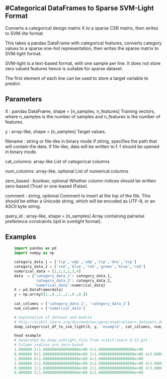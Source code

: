 #Categorical DataFrames to Sparse SVM-Light Format
-------------------------------------------------
Converts a categorical design matrix X to a sparse CSR matrix,
then writes to SVM-lite format.

This takes a pandas DataFrame with categorical features, converts category
values to a sparse one-hot representation, then writes the sparse matrix
to SVM-light format.

SVM-light is a text-based format, with one sample per line. It does
not store zero valued features hence is suitable for sparse dataset.

The first element of each line can be used to store a target variable
to predict.

Parameters
----------
X : pandas DataFrame, shape = [n_samples, n_features]
    Training vectors, where n_samples is the number of samples and
    n_features is the number of features.

y : array-like, shape = [n_samples]
    Target values.

filename : string or file-like in binary mode
    If string, specifies the path that will contain the data.
    If file-like, data will be written to f. f should be opened in binary
    mode.

cat_columns: array-like
	List of categorical columns

num_columns: array-like, optional
	List of numerical columns

zero_based : boolean, optional
    Whether column indices should be written zero-based (True) or one-based
    (False).

comment : string, optional
    Comment to insert at the top of the file. This should be either a
    Unicode string, which will be encoded as UTF-8, or an ASCII byte
    string.

query_id : array-like, shape = [n_samples]
    Array containing pairwise preference constraints (qid in svmlight
    format).

Examples
--------

```python
    import pandas as pd
    import numpy as np

    category_data_1 = ['tcp','udp','udp','tcp','dns','tcp']
    category_data_2 = ['red','blue','red','green','blue','red']
    numerical_data = [1,2,1,1,3,4]
    data  = {'category_data_1': category_data_1,
             'category_data_2': category_data_2,
             'numerical_data':numerical_data}
    X = pd.DataFrame(data)
    y = np.array([1.,0.,1.,1.,0.,0.])
    
    cat_columns = ['category_data_1', 'category_data_2']
    num_columns = ['numerical_data']

	# explanation of dataset and module
    # http://scikit-learn.org/dev/modules/generated/sklearn.datasets.dump_svmlight_file.html
    dump_categorical_df_to_svm_light(X, y, 'example', cat_columns, num_columns)

    head example    
    # Generated by dump_svmlight_file from scikit-learn 0.13-git
    # Column indices are zero-based
    1.000000 2:1.0000000000000000e+00 4:2.0000000000000000e+00
    0.000000 0:1.0000000000000000e+00 2:1.0000000000000000e+00 4:2.0000000000000000e+00
    1.000000 0:1.0000000000000000e+00 4:2.0000000000000000e+00
    1.000000 2:1.0000000000000000e+00 3:1.0000000000000000e+00 4:1.0000000000000000e+00
    0.000000 1:1.0000000000000000e+00 2:1.0000000000000000e+00 4:3.0000000000000000e+00
    0.000000 2:1.0000000000000000e+00 4:5.0000000000000000e+00
```
